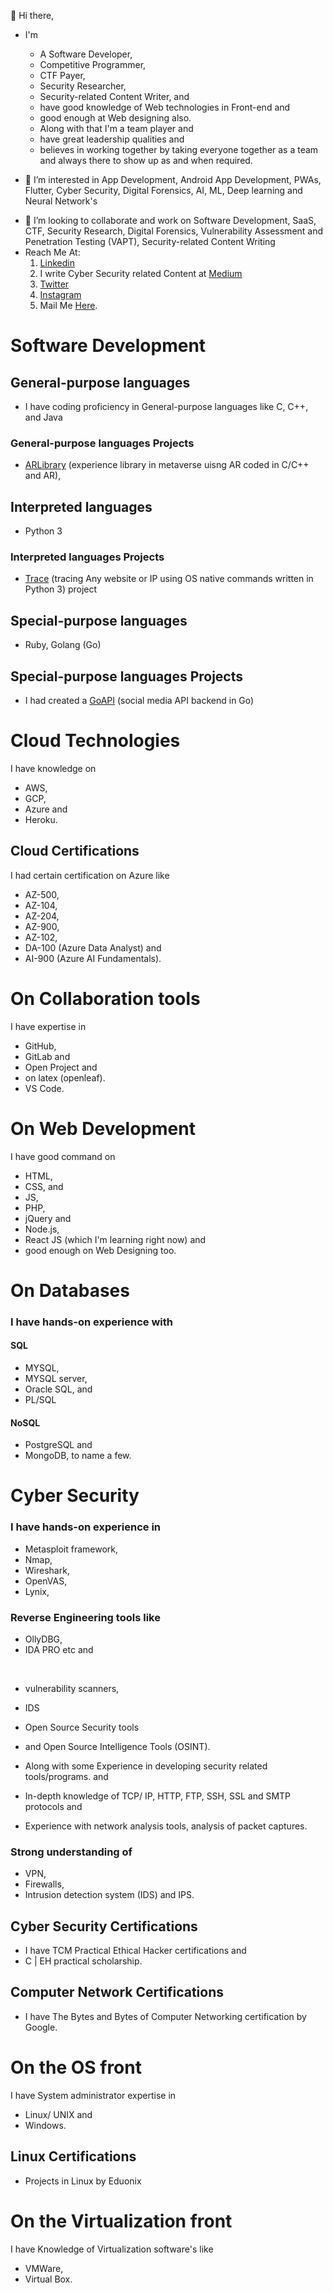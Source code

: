 👋 Hi there, 
- I'm 
     - A Software Developer, 
     - Competitive Programmer, 
     - CTF Payer, 
     - Security Researcher, 
     - Security-related Content Writer, and 
     - have good knowledge of Web technologies in Front-end and
     - good enough at Web designing also. 
     - Along with that I'm a team player and 
     - have great leadership qualities and 
     - believes in working together by taking everyone together as a team and always there to show up as and when required.

- 👀 I’m interested in App Development, Android App Development, PWAs, Flutter,  Cyber Security, Digital Forensics, AI, ML, Deep learning and Neural Network's
<!-- -🌱 I’m currently learning Vulnerability Assessment and Penetration Testing (VAPT) <!-- , AI, ML, Deep learning and Neural Network's -->
- 💞️ I’m looking to collaborate and work on Software Development, SaaS, CTF, Security Research, Digital Forensics, Vulnerability Assessment and Penetration Testing (VAPT), Security-related Content Writing <!-- , AI, ML, Deep learning and Neural Network's --> 
- Reach Me At: 
     1. [Linkedin](https://linkedin.com/in/AliasgarSabunwala)
     3. I write Cyber Security related Content at [Medium](https://aliasgarsabunwala.medium.com/)
     4. [Twitter](https://twitter.com/AliasgarSabun)
     5. [Instagram](https://instagram.com/aliasgarsabunwala)
     6. Mail Me [Here](aliasgarabidsabunwala@gmail.com).

# Software Development
## General-purpose languages
- I have coding proficiency in General-purpose languages like C, C++, and Java 

### General-purpose languages Projects 
- [ARLibrary](https://github.com/AliasgarSabunwala/ARLibrary) (experience library in metaverse uisng AR coded in C/C++ and AR), 

## Interpreted languages 
- Python 3

### Interpreted languages Projects
- [Trace](https://github.com/AliasgarSabunwala/Trace) (tracing Any website or IP using OS native commands written in Python 3) project 

## Special-purpose languages 
- Ruby, Golang (Go)

## Special-purpose languages Projects
- I had created a [GoAPI](https://github.com/AliasgarSabunwala/GoAPI) (social media API backend in Go)

# Cloud Technologies 
I have knowledge on 
- AWS, 
- GCP, 
- Azure and 
- Heroku. 

## Cloud Certifications
I had certain certification on Azure like 
- AZ-500, 
- AZ-104, 
- AZ-204, 
- AZ-900, 
- AZ-102, 
- DA-100 (Azure Data Analyst) and 
- AI-900 (Azure AI Fundamentals).

# On Collaboration tools 
I have expertise in 
- GitHub, 
- GitLab and 
- Open Project and 
- on latex (openleaf). 
- VS Code.

# On Web Development
I have good command on 
- HTML, 
- CSS, and 
- JS, 
- PHP, 
- jQuery and 
- Node.js, 
- React JS (which I'm learning right now) 
and
- good enough on Web Designing too.

# On Databases 
### I have hands-on experience with 
#### SQL
- MYSQL, 
- MYSQL server, 
- Oracle SQL, and 
- PL/SQL  

#### NoSQL 
- PostgreSQL and 
- MongoDB, to name a few. 

# Cyber Security
### I have hands-on experience in 
- Metasploit framework, 
- Nmap, 
- Wireshark, 
- OpenVAS, 
- Lynix, 

### Reverse Engineering tools like 
- OllyDBG, 
- IDA PRO etc and 

</br>

- vulnerability scanners, 
- IDS 
- Open Source Security tools
- and Open Source Intelligence Tools (OSINT). 

- Along with some Experience in developing security related tools/programs. and 
- In-depth knowledge of TCP/ IP, HTTP, FTP, SSH, SSL and SMTP protocols and 
- Experience with network analysis tools, analysis of packet captures.

### Strong understanding of 
- VPN, 
- Firewalls, 
- Intrusion detection system (IDS) and IPS. 

## Cyber Security Certifications
- I have TCM Practical Ethical Hacker certifications and 
- C | EH practical scholarship. 

## Computer Network Certifications
- I have The Bytes and Bytes of Computer Networking certification by Google. 

# On the OS front
I have System administrator expertise in 
- Linux/ UNIX and 
- Windows.

## Linux Certifications
- Projects in Linux by Eduonix

# On the Virtualization front 
I have Knowledge of  Virtualization software's like 
- VMWare, 
- Virtual Box.

